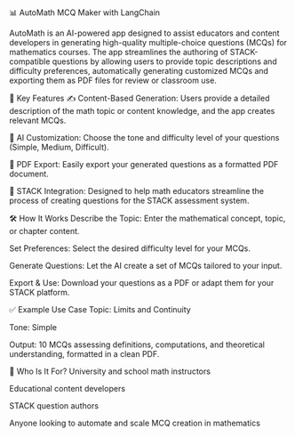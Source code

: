 📊 AutoMath MCQ Maker with LangChain

AutoMath is an AI-powered app designed to assist educators and content developers in generating high-quality multiple-choice questions (MCQs) for mathematics courses. The app streamlines the authoring of STACK-compatible questions by allowing users to provide topic descriptions and difficulty preferences, automatically generating customized MCQs and exporting them as PDF files for review or classroom use.

🚀 Key Features
✍️ Content-Based Generation: Users provide a detailed description of the math topic or content knowledge, and the app creates relevant MCQs.

🤖 AI Customization: Choose the tone and difficulty level of your questions (Simple, Medium, Difficult).

📄 PDF Export: Easily export your generated questions as a formatted PDF document.

🔗 STACK Integration: Designed to help math educators streamline the process of creating questions for the STACK assessment system.


🛠️ How It Works
Describe the Topic: Enter the mathematical concept, topic, or chapter content.

Set Preferences: Select the desired difficulty level for your MCQs.

Generate Questions: Let the AI create a set of MCQs tailored to your input.

Export & Use: Download your questions as a PDF or adapt them for your STACK platform.

✅ Example Use Case
Topic: Limits and Continuity

Tone: Simple

Output: 10 MCQs assessing definitions, computations, and theoretical understanding, formatted in a clean PDF.


🙌 Who Is It For?
University and school math instructors

Educational content developers

STACK question authors

Anyone looking to automate and scale MCQ creation in mathematics
